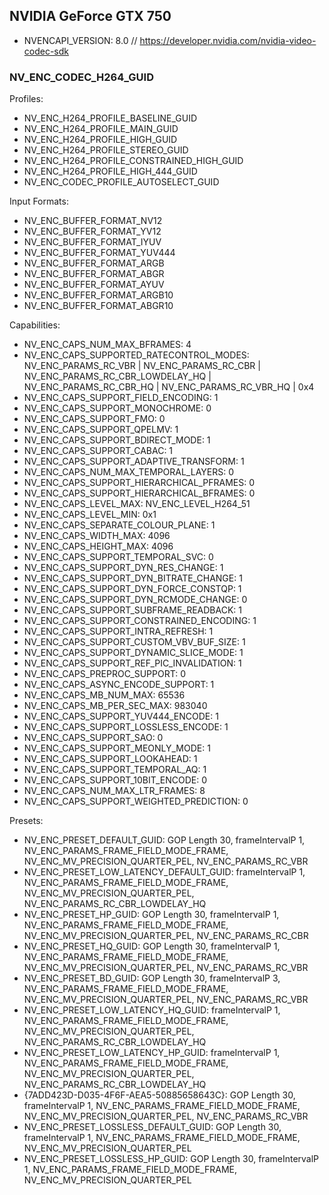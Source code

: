 ## NVIDIA GeForce GTX 750

 * NVENCAPI_VERSION: 8.0 // https://developer.nvidia.com/nvidia-video-codec-sdk

### NV_ENC_CODEC_H264_GUID

Profiles:

 * NV_ENC_H264_PROFILE_BASELINE_GUID
 * NV_ENC_H264_PROFILE_MAIN_GUID
 * NV_ENC_H264_PROFILE_HIGH_GUID
 * NV_ENC_H264_PROFILE_STEREO_GUID
 * NV_ENC_H264_PROFILE_CONSTRAINED_HIGH_GUID
 * NV_ENC_H264_PROFILE_HIGH_444_GUID
 * NV_ENC_CODEC_PROFILE_AUTOSELECT_GUID

Input Formats:

 * NV_ENC_BUFFER_FORMAT_NV12
 * NV_ENC_BUFFER_FORMAT_YV12
 * NV_ENC_BUFFER_FORMAT_IYUV
 * NV_ENC_BUFFER_FORMAT_YUV444
 * NV_ENC_BUFFER_FORMAT_ARGB
 * NV_ENC_BUFFER_FORMAT_ABGR
 * NV_ENC_BUFFER_FORMAT_AYUV
 * NV_ENC_BUFFER_FORMAT_ARGB10
 * NV_ENC_BUFFER_FORMAT_ABGR10

Capabilities:

 * NV_ENC_CAPS_NUM_MAX_BFRAMES: 4
 * NV_ENC_CAPS_SUPPORTED_RATECONTROL_MODES: NV_ENC_PARAMS_RC_VBR | NV_ENC_PARAMS_RC_CBR | NV_ENC_PARAMS_RC_CBR_LOWDELAY_HQ | NV_ENC_PARAMS_RC_CBR_HQ | NV_ENC_PARAMS_RC_VBR_HQ | 0x4
 * NV_ENC_CAPS_SUPPORT_FIELD_ENCODING: 1
 * NV_ENC_CAPS_SUPPORT_MONOCHROME: 0
 * NV_ENC_CAPS_SUPPORT_FMO: 0
 * NV_ENC_CAPS_SUPPORT_QPELMV: 1
 * NV_ENC_CAPS_SUPPORT_BDIRECT_MODE: 1
 * NV_ENC_CAPS_SUPPORT_CABAC: 1
 * NV_ENC_CAPS_SUPPORT_ADAPTIVE_TRANSFORM: 1
 * NV_ENC_CAPS_NUM_MAX_TEMPORAL_LAYERS: 0
 * NV_ENC_CAPS_SUPPORT_HIERARCHICAL_PFRAMES: 0
 * NV_ENC_CAPS_SUPPORT_HIERARCHICAL_BFRAMES: 0
 * NV_ENC_CAPS_LEVEL_MAX: NV_ENC_LEVEL_H264_51
 * NV_ENC_CAPS_LEVEL_MIN: 0x1
 * NV_ENC_CAPS_SEPARATE_COLOUR_PLANE: 1
 * NV_ENC_CAPS_WIDTH_MAX: 4096
 * NV_ENC_CAPS_HEIGHT_MAX: 4096
 * NV_ENC_CAPS_SUPPORT_TEMPORAL_SVC: 0
 * NV_ENC_CAPS_SUPPORT_DYN_RES_CHANGE: 1
 * NV_ENC_CAPS_SUPPORT_DYN_BITRATE_CHANGE: 1
 * NV_ENC_CAPS_SUPPORT_DYN_FORCE_CONSTQP: 1
 * NV_ENC_CAPS_SUPPORT_DYN_RCMODE_CHANGE: 0
 * NV_ENC_CAPS_SUPPORT_SUBFRAME_READBACK: 1
 * NV_ENC_CAPS_SUPPORT_CONSTRAINED_ENCODING: 1
 * NV_ENC_CAPS_SUPPORT_INTRA_REFRESH: 1
 * NV_ENC_CAPS_SUPPORT_CUSTOM_VBV_BUF_SIZE: 1
 * NV_ENC_CAPS_SUPPORT_DYNAMIC_SLICE_MODE: 1
 * NV_ENC_CAPS_SUPPORT_REF_PIC_INVALIDATION: 1
 * NV_ENC_CAPS_PREPROC_SUPPORT: 0
 * NV_ENC_CAPS_ASYNC_ENCODE_SUPPORT: 1
 * NV_ENC_CAPS_MB_NUM_MAX: 65536
 * NV_ENC_CAPS_MB_PER_SEC_MAX: 983040
 * NV_ENC_CAPS_SUPPORT_YUV444_ENCODE: 1
 * NV_ENC_CAPS_SUPPORT_LOSSLESS_ENCODE: 1
 * NV_ENC_CAPS_SUPPORT_SAO: 0
 * NV_ENC_CAPS_SUPPORT_MEONLY_MODE: 1
 * NV_ENC_CAPS_SUPPORT_LOOKAHEAD: 1
 * NV_ENC_CAPS_SUPPORT_TEMPORAL_AQ: 1
 * NV_ENC_CAPS_SUPPORT_10BIT_ENCODE: 0
 * NV_ENC_CAPS_NUM_MAX_LTR_FRAMES: 8
 * NV_ENC_CAPS_SUPPORT_WEIGHTED_PREDICTION: 0

Presets:

 * NV_ENC_PRESET_DEFAULT_GUID: GOP Length 30, frameIntervalP 1, NV_ENC_PARAMS_FRAME_FIELD_MODE_FRAME, NV_ENC_MV_PRECISION_QUARTER_PEL, NV_ENC_PARAMS_RC_VBR
 * NV_ENC_PRESET_LOW_LATENCY_DEFAULT_GUID: frameIntervalP 1, NV_ENC_PARAMS_FRAME_FIELD_MODE_FRAME, NV_ENC_MV_PRECISION_QUARTER_PEL, NV_ENC_PARAMS_RC_CBR_LOWDELAY_HQ
 * NV_ENC_PRESET_HP_GUID: GOP Length 30, frameIntervalP 1, NV_ENC_PARAMS_FRAME_FIELD_MODE_FRAME, NV_ENC_MV_PRECISION_QUARTER_PEL, NV_ENC_PARAMS_RC_CBR
 * NV_ENC_PRESET_HQ_GUID: GOP Length 30, frameIntervalP 1, NV_ENC_PARAMS_FRAME_FIELD_MODE_FRAME, NV_ENC_MV_PRECISION_QUARTER_PEL, NV_ENC_PARAMS_RC_VBR
 * NV_ENC_PRESET_BD_GUID: GOP Length 30, frameIntervalP 3, NV_ENC_PARAMS_FRAME_FIELD_MODE_FRAME, NV_ENC_MV_PRECISION_QUARTER_PEL, NV_ENC_PARAMS_RC_VBR
 * NV_ENC_PRESET_LOW_LATENCY_HQ_GUID: frameIntervalP 1, NV_ENC_PARAMS_FRAME_FIELD_MODE_FRAME, NV_ENC_MV_PRECISION_QUARTER_PEL, NV_ENC_PARAMS_RC_CBR_LOWDELAY_HQ
 * NV_ENC_PRESET_LOW_LATENCY_HP_GUID: frameIntervalP 1, NV_ENC_PARAMS_FRAME_FIELD_MODE_FRAME, NV_ENC_MV_PRECISION_QUARTER_PEL, NV_ENC_PARAMS_RC_CBR_LOWDELAY_HQ
 * {7ADD423D-D035-4F6F-AEA5-50885658643C}: GOP Length 30, frameIntervalP 1, NV_ENC_PARAMS_FRAME_FIELD_MODE_FRAME, NV_ENC_MV_PRECISION_QUARTER_PEL, NV_ENC_PARAMS_RC_VBR
 * NV_ENC_PRESET_LOSSLESS_DEFAULT_GUID: GOP Length 30, frameIntervalP 1, NV_ENC_PARAMS_FRAME_FIELD_MODE_FRAME, NV_ENC_MV_PRECISION_QUARTER_PEL
 * NV_ENC_PRESET_LOSSLESS_HP_GUID: GOP Length 30, frameIntervalP 1, NV_ENC_PARAMS_FRAME_FIELD_MODE_FRAME, NV_ENC_MV_PRECISION_QUARTER_PEL

